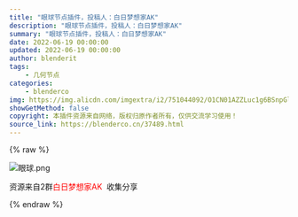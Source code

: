 ```yaml
---
title: "眼球节点插件，投稿人：白日梦想家AK"
description: "眼球节点插件，投稿人：白日梦想家AK"
summary: "眼球节点插件，投稿人：白日梦想家AK"
date: 2022-06-19 00:00:00
updated: 2022-06-19 00:00:00
author: blenderit
tags: 
    - 几何节点
categories:
    - blenderco
img: https://img.alicdn.com/imgextra/i2/751044092/O1CN01AZZLuc1g6BSnpGlIn_!!751044092.png
showGetMethod: false
copyright: 本插件资源来自网络，版权归原作者所有，仅供交流学习使用！
source_link: https://blenderco.cn/37489.html
---
```


{% raw %}
<p><img class="aligncenter" src="https://img.alicdn.com/imgextra/i2/751044092/O1CN01AZZLuc1g6BSnpGlIn_!!751044092.png" alt="眼球.png"></p><p>资源来自2群<span style="color: #ff0000;">白日梦想家AK </span> 收集分享</p>
<div style="display: none">blenderco</div>
{% endraw %}